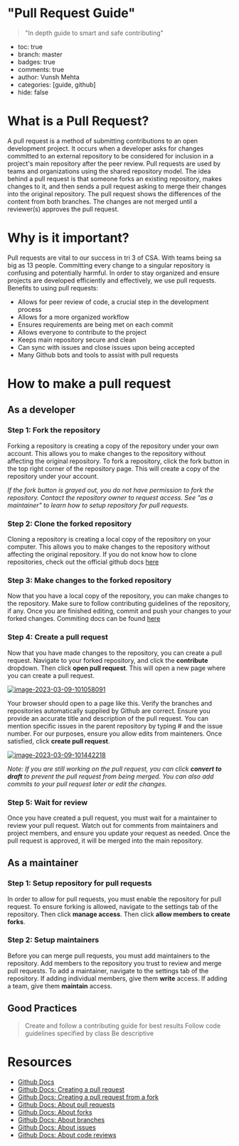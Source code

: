 # "Pull Request Guide"

> "In depth guide to smart and safe contributing"

- toc: true
- branch: master
- badges: true
- comments: true
- author: Vunsh Mehta
- categories: [guide, github]
- hide: false

# What is a Pull Request?

A pull request is a method of submitting contributions to an open development project. It occurs when a developer asks for changes committed to an external repository to be considered for inclusion in a project's main repository after the peer review. Pull requests are used by teams and organizations using the shared repository model. The idea behind a pull request is that someone forks an existing repository, makes changes to it, and then sends a pull request asking to merge their changes into the original repository. The pull request shows the differences of the content from both branches. The changes are not merged until a reviewer(s) approves the pull request.

# Why is it important?

Pull requests are vital to our success in tri 3 of CSA. With teams being sa big as 13 people. Committing every change to a singular repository is confusing and potentially harmful. In order to stay organized and ensure projects are developed efficiently and effectively, we use pull requests.
Benefits to using pull requests:

- Allows for peer review of code, a crucial step in the development process
- Allows for a more organized workflow
- Ensures requirements are being met on each commit
- Allows everyone to contribute to the project
- Keeps main repository secure and clean
- Can sync with issues and close issues upon being accepted
- Many Github bots and tools to assist with pull requests

# How to make a pull request

## As a developer

### Step 1: Fork the repository

Forking a repository is creating a copy of the repository under your own account. This allows you to make changes to the repository without affecting the original repository. To fork a repository, click the fork button in the top right corner of the repository page. This will create a copy of the repository under your account.

_If the fork button is grayed out, you do not have permission to fork the repository. Contact the repository owner to request access. See "as a maintainer" to learn how to setup repository for pull requests._

### Step 2: Clone the forked repository

Cloning a repository is creating a local copy of the repository on your computer. This allows you to make changes to the repository without affecting the original repository. If you do not know how to clone repositories, check out the official github docs [here](https://docs.github.com/en/repositories/creating-and-managing-repositories/cloning-a-repository)

### Step 3: Make changes to the forked repository

Now that you have a local copy of the repository, you can make changes to the repository. Make sure to follow contributing guidelines of the repository, if any. Once you are finished editing, commit and push your changes to your forked changes. Commiting docs can be found [here](https://docs.github.com/en/get-started/using-git/pushing-commits-to-a-remote-repository)

### Step 4: Create a pull request

Now that you have made changes to the repository, you can create a pull request. Navigate to your forked repository, and click the **contribute** dropdown. Then click **open pull request**. This will open a new page where you can create a pull request.

<a href="https://ibb.co/S7gq51N"><img src="https://i.ibb.co/XkPmjdX/image-2023-03-09-101058091.png" alt="image-2023-03-09-101058091" border="0"></a>

Your browser should open to a page like this. Verify the branches and repositories automatically supplied by Github are correct. Ensure you provide an accurate title and description of the pull request. You can mention specific issues in the parent repository by typing # and the issue number. For our purposes, ensure you allow edits from mainteners. Once satisfied, click **create pull request**.

<a href="https://ibb.co/QkYz2kf"><img src="https://i.ibb.co/bFNqSFP/image-2023-03-09-101442218.png" alt="image-2023-03-09-101442218" border="0"></a>

_Note: If you are still working on the pull request, you can click **convert to draft** to prevent the pull request from being merged. You can also add commits to your pull request later or edit the changes._

### Step 5: Wait for review

Once you have created a pull request, you must wait for a maintainer to review your pull request. Watch out for comments from maintainers and project members, and ensure you update your request as needed. Once the pull request is approved, it will be merged into the main repository.

## As a maintainer

### Step 1: Setup repository for pull requests

In order to allow for pull requests, you must enable the repository for pull request. To ensure forking is allowed, navigate to the settings tab of the repository. Then click **manage access**. Then click **allow members to create forks**.

### Step 2: Setup maintainers

Before you can merge pull requests, you must add maintainers to the repository. Add members to the repository you trust to review and merge pull requests. To add a maintainer, navigate to the settings tab of the repository. If adding individual members, give them **write** access. If adding a team, give them **maintain** access.

## Good Practices

> Create and follow a contributing guide for best results
> Follow code guidelines specified by class
> Be descriptive

# Resources

- [Github Docs](https://docs.github.com/en/)
- [Github Docs: Creating a pull request](https://docs.github.com/en/github/collaborating-with-issues-and-pull-requests/creating-a-pull-request)
- [Github Docs: Creating a pull request from a fork](https://docs.github.com/en/github/collaborating-with-issues-and-pull-requests/creating-a-pull-request-from-a-fork)
- [Github Docs: About pull requests](https://docs.github.com/en/github/collaborating-with-issues-and-pull-requests/about-pull-requests)
- [Github Docs: About forks](https://docs.github.com/en/github/getting-started-with-github/quickstart/fork-a-repo)
- [Github Docs: About branches](https://docs.github.com/en/github/collaborating-with-issues-and-pull-requests/about-branches)
- [Github Docs: About issues](https://docs.github.com/en/github/managing-your-work-on-github/about-issues)
- [Github Docs: About code reviews](https://docs.github.com/en/github/collaborating-with-issues-and-pull-requests/about-pull-request-reviews)
